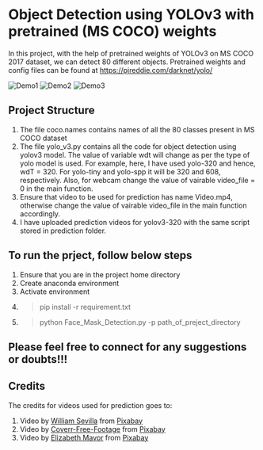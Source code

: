 # Object Detection using YOLOv3 with pretrained (MS COCO) weights
 
In this project, with the help of pretrained weights of YOLOv3 on MS COCO 2017 dataset, we can detect 80 different objects. Pretrained weights and config files can be found at https://pjreddie.com/darknet/yolo/

![Demo1](https://github.com/tshr-d-dragon/Object_Detection/blob/main/YOLOv3/prediction/People_pred_YOLOv3.gif)
![Demo2](https://github.com/tshr-d-dragon/Object_Detection/blob/main/YOLOv3/prediction/Traffic_pred_YOLOv3.gif)
![Demo3](https://github.com/tshr-d-dragon/Object_Detection/blob/main/YOLOv3/prediction/Los_Angeles_pred_YOLOv3.gif)

## Project Structure
1. The file coco.names contains names of all the 80 classes present in MS COCO dataset
2. The file yolo_v3.py contains all the code for object detection using yolov3 model. The value of variable wdt will change as per the type of yolo model is used. For example, here, I have used yolo-320 and hence, wdT = 320. For yolo-tiny and yolo-spp it will be 320 and 608, respectively. Also, for webcam change the value of vairable video_file = 0 in the main function.
3. Ensure that video to be used for prediction has name Video.mp4, otherwise change the value of vairable video_file in the main function accordingly.
4. I have uploaded prediction videos for yolov3-320 with the same script stored in prediction folder.

## To run the prject, follow below steps
1. Ensure that you are in the project home directory
2. Create anaconda environment
3. Activate environment
4. >pip install -r requirement.txt
5. >python Face_Mask_Detection.py -p path_of_preject_directory

## Please feel free to connect for any suggestions or doubts!!!

## Credits
The credits for videos used for prediction goes to:
1. Video by <a href="https://pixabay.com/users/preditorcuts-4627334/?utm_source=link-attribution&amp;utm_medium=referral&amp;utm_campaign=image&amp;utm_content=32851">William Sevilla</a> from <a href="https://pixabay.com/?utm_source=link-attribution&amp;utm_medium=referral&amp;utm_campaign=image&amp;utm_content=32851">Pixabay</a>
2. Video by <a href="https://pixabay.com/users/coverr-free-footage-1281706/?utm_source=link-attribution&amp;utm_medium=referral&amp;utm_campaign=image&amp;utm_content=6387">Coverr-Free-Footage</a> from <a href="https://pixabay.com/?utm_source=link-attribution&amp;utm_medium=referral&amp;utm_campaign=image&amp;utm_content=6387">Pixabay</a>
3. Video by <a href="https://pixabay.com/users/lizmavor-11592643/?utm_source=link-attribution&amp;utm_medium=referral&amp;utm_campaign=image&amp;utm_content=21437">Elizabeth Mavor</a> from <a href="https://pixabay.com/?utm_source=link-attribution&amp;utm_medium=referral&amp;utm_campaign=image&amp;utm_content=21437">Pixabay</a>
